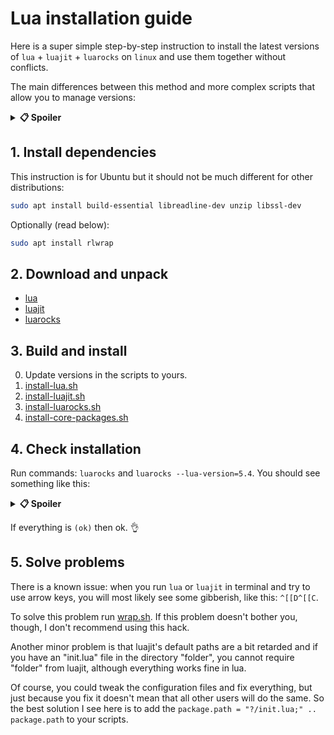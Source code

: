 # Lua installation guide

Here is a super simple step-by-step instruction to install the latest versions
of `lua` + `luajit` + `luarocks` on `linux` and use them together without
conflicts.

The main differences between this method and more complex scripts that allow you
to manage versions:

**<details><summary>📋 Spoiler </summary>**

- First at all this is not a lua version manager. Instead of switching between
  lua and luarocks, they are used simultaneously: `lua ...` or `luajit ...` to
  **run** and `luarocks --lua-version=5.4 ...` or `luarocks ...` to **install
  packages**. Installing multiple versions the same way is possible, but not
  recommended.
- So, the main priority is stability (conflict-free). Complex scripts most often
  installing different versions of lua but do not care about how they integrate
  with luarocks. This causes luarocks to install the wrong packages versions and
  leads to unpredictable errors.
- In order to achieve my goal, I had to adhere to the most standard standards!
  The libraries by default will be installed and searched only in
  `/usr/local/lib/lua/` or `/usr/local/share/lua/`. The installation is almost
  exactly the same as the recommended instructions on the official sites and my
  scripts doesn't touch the source files at all. Sudo is required, because the
  untouched lua installed locally doesn't know where to search local libraries.
- Luarocks itself works on luajit.

</details>

## 1. Install dependencies

This instruction is for Ubuntu but it should not be much different for other
distributions:

```sh
sudo apt install build-essential libreadline-dev unzip libssl-dev
```

Optionally (read below):

```sh
sudo apt install rlwrap
```

## 2. Download and unpack

- [lua](https://www.lua.org/versions.html)
- [luajit](https://luajit.org/download.html)
- [luarocks](https://github.com/luarocks/luarocks/wiki/Download)

## 3. Build and install

0. Update versions in the scripts to yours.
1. [install-lua.sh](install-lua.sh)
2. [install-luajit.sh](install-luajit.sh)
3. [install-luarocks.sh](install-luarocks.sh)
4. [install-core-packages.sh](install-core-packages.sh)

## 4. Check installation

Run commands: `luarocks` and `luarocks --lua-version=5.4`. You should see
something like this:

**<details><summary>📋 Spoiler </summary>**

```sh
Configuration:
   Lua:
      Version    : 5.1
      Interpreter: /usr/local/bin/luajit (ok)
      LUA_DIR    : /usr/local (ok)
      LUA_BINDIR : /usr/local/bin (ok)
      LUA_INCDIR : /usr/local/include/luajit-2.1 (ok)
      LUA_LIBDIR : /usr/local/lib (ok)

   Configuration files:
      System  : /usr/local/etc/luarocks/config-5.1.lua (ok)
      User    : disabled in this LuaRocks installation.
```

```sh
Configuration:
   Lua:
      Version    : 5.4
      Interpreter: /usr/local/bin/lua (ok)
      LUA_DIR    : /usr/local (ok)
      LUA_BINDIR : /usr/local/bin (ok)
      LUA_INCDIR : /usr/local/include (ok)
      LUA_LIBDIR : /usr/local/lib (ok)

   Configuration files:
      System  : /usr/local/etc/luarocks/config-5.4.lua (ok)
      User    : disabled in this LuaRocks installation.
```

</details>

If everything is `(ok)` then ok. 👌

## 5. Solve problems

There is a known issue: when you run `lua` or `luajit` in terminal and try to
use arrow keys, you will most likely see some gibberish, like this: `^[[D^[[C`.

To solve this problem run [wrap.sh](wrap.sh). If this problem doesn't bother
you, though, I don't recommend using this hack.

Another minor problem is that luajit's default paths are a bit retarded and if
you have an "init.lua" file in the directory "folder", you cannot require
"folder" from luajit, although everything works fine in lua.

Of course, you could tweak the configuration files and fix everything, but just
because you fix it doesn't mean that all other users will do the same. So the
best solution I see here is to add the
`package.path = "?/init.lua;" .. package.path` to your scripts.
